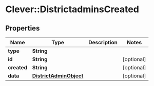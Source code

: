# Clever::DistrictadminsCreated

## Properties
Name | Type | Description | Notes
------------ | ------------- | ------------- | -------------
**type** | **String** |  | 
**id** | **String** |  | [optional] 
**created** | **String** |  | [optional] 
**data** | [**DistrictAdminObject**](DistrictAdminObject.md) |  | [optional] 


